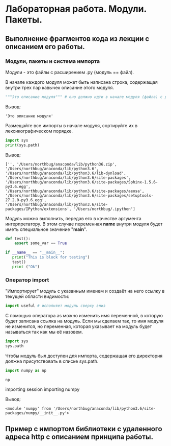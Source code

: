 # Лабораторная работа. Модули. Пакеты. 

## Выполнение фрагментов кода из лекции с описанием его работы.

### Модули, пакеты и система импорта
Модули - это файлы с расширением .py (модуль == файл).

В начале каждого модуля может быть написана строка, содержащая внутри трех пар кавычек описание этого модуля. 

```python
"""Это описание модуля""" # оно должно идти в начале модуля (файла) с расширением .py
```

Вывод:
```
'Это описание модуля'
```

Размещайте все импорты в начале модуля, сортируйте их в лексикографическом порядке.

```python
import sys
print(sys.path)
```

Вывод:
```
['', '/Users/northbug/anaconda/lib/python36.zip', '/Users/northbug/anaconda/lib/python3.6', 
'/Users/northbug/anaconda/lib/python3.6/lib-dynload', '/Users/northbug/anaconda/lib/python3.6/site-packages', 
'/Users/northbug/anaconda/lib/python3.6/site-packages/Sphinx-1.5.6-py3.6.egg', 
'/Users/northbug/anaconda/lib/python3.6/site-packages/aeosa', 
'/Users/northbug/anaconda/lib/python3.6/site-packages/setuptools-27.2.0-py3.6.egg', 
'/Users/northbug/anaconda/lib/python3.6/site-packages/IPython/extensions', '/Users/northbug/.ipython']
```


Модуль можно выполнить, передав его в качестве аргумента интерпретатору. В этом случае переменная __name__ внутри модуля будет иметь специальное значение "__main__".
```python
def test():
    assert some_var == True

if __name__ == "__main__":
   print("This is block for testing")
   test() 
   print ("Ok")
```

### Оператор import

"Импортирует" модуль с указанным именем и создаёт на него ссылку в текущей области видимости:
```python
import useful # исполняет модуль сверху вниз
```

С помощью оператора as можно изменить имя переменной, в которую будет записана ссылка на модуль.
Если мы сделаем так, то имя модуля не изменится, но переменная, которая указывает на модуль будет называться так как мы её назовем.
```python
import sys 
sys.path
```

Чтобы модуль был доступен для импорта, содержащая его директория должна присутствовать в списке sys.path.

```python
import numpy as np

np
```

importing  session
importing  numpy

Вывод:
```
<module 'numpy' from '/Users/northbug/anaconda/lib/python3.6/site-packages/numpy/__init__.py'>
```





## Пример с импортом библиотеки с удаленного адреса http с описанием принципа работы.

### 

